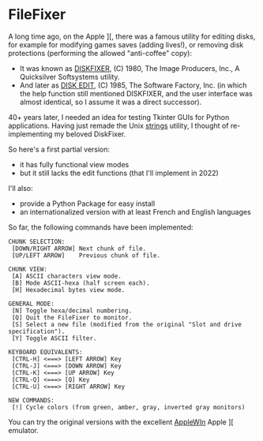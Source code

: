 # FileFixer
A long time ago, on the Apple ]\[, there was a famous utility for editing disks, for example for modifying games saves (adding lives!), or removing disk protections (performing the allowed "anti-coffee" copy):
* It was known as [DISKFIXER](http://mirrors.apple2.org.za/ftp.apple.asimov.net/images/disk_utils/BitCopyII_DiskFixer_NibblesAway_QuickFull_SuperCopy_SuperDiskCopy.zip), (C) 1980, The Image Producers, Inc., A Quicksilver Softsystems utility.
* And later as [DISK EDIT](http://mirrors.apple2.org.za/ftp.apple.asimov.net/images/disk_utils/Disk%20Edit%204.0%20%28c%29%201985%20The%20Software%20Company%2C%20Inc.dsk), (C) 1985, The Software Factory, Inc. (in which the help function still mentioned DISKFIXER, and the user interface was almost identical, so I assume it was a direct successor).

40+ years later, I needed an idea for testing Tkinter GUIs for Python applications. Having just remade the Unix [strings](https://github.com/HubTou/strings) utility, I thought of re-implementing my beloved DiskFixer.

So here's a first partial version:
* it has fully functional view modes
* but it still lacks the edit functions (that I'll implement in 2022)

I'll also:
* provide a Python Package for easy install
* an internationalized version with at least French and English languages

So far, the following commands have been implemented:
```
CHUNK SELECTION:
 [DOWN/RIGHT ARROW] Next chunk of file.
 [UP/LEFT ARROW]    Previous chunk of file.
 
CHUNK VIEW:
 [A] ASCII characters view mode.
 [B] Mode ASCII-hexa (half screen each).
 [H] Hexadecimal bytes view mode.

GENERAL MODE:
 [N] Toggle hexa/decimal numbering.
 [Q] Quit the FileFixer to monitor.
 [S] Select a new file (modified from the original "Slot and drive specification").
 [Y] Toggle ASCII filter.
 
KEYBOARD EQUIVALENTS:
 [CTRL-H] <===> [LEFT ARROW] Key
 [CTRL-J] <===> [DOWN ARROW] Key
 [CTRL-K] <===> [UP ARROW] Key
 [CTRL-Q] <===> [Q] Key
 [CTRL-U] <===> [RIGHT ARROW] Key

NEW COMMANDS:
 [!] Cycle colors (from green, amber, gray, inverted gray monitors)
```

You can try the original versions with the excellent [AppleWIn](https://github.com/AppleWin/AppleWin) Apple ]\[ emulator.
